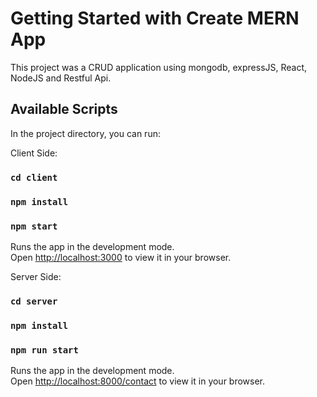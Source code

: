 # Getting Started with Create MERN App

This project was a CRUD application using mongodb, expressJS, React, NodeJS and Restful Api. 

## Available Scripts

In the project directory, you can run:

Client Side:

### `cd client`

### `npm install`

### `npm start`

Runs the app in the development mode.\
Open [http://localhost:3000](http://localhost:3000) to view it in your browser.

Server Side:

### `cd server`

### `npm install`

### `npm run start`

Runs the app in the development mode.\
Open [http://localhost:8000/contact](http://localhost:8000/contact) to view it in your browser.